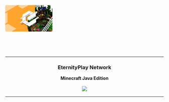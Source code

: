<div align='center' style='width: 150px; height: 150px;'>
   <a href='#'><img src='https://raw.githubusercontent.com/EternityPlay/.github/main/profile/banner.png' /></a>
</div>

<hr>

<div align='center'>
   <h3>EternityPlay Network</h3>
   <p>
      <b>Minecraft Java Edition</b>
   <br><br>
   <img src='https://img.shields.io/badge/Discontinued-19%2F12%2F2022-lightgrey' />
   <br>
   <!--
   [mc.eternityplay.net](https://eternityplay.net)
   -->
</div>

<hr>
